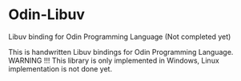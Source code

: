 # Odin-Libuv
Libuv binding for Odin Programming Language (Not completed yet)

This is handwritten Libuv bindings for Odin Programming Language.
WARNING !!! This library is only implemented in Windows, Linux implementation is not done yet.
